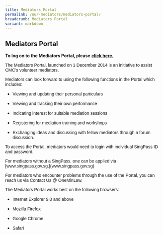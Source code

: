 ```yaml
---
title: Mediators Portal
permalink: /our-mediators/mediators-portal/
breadcrumb: Mediators Portal
variant: markdown
---
```

## Mediators Portal

<strong>To log on to the Mediators Portal, please</strong> [**click here.**](https://saml.singpass.gov.sg/spauth/login/eservloginpage?URL=%2FFIM%2Fsps%2FSingpassIDPFed%2Fsaml20%2Flogininitial%3FRequestBinding%3DHTTPArtifact%26ResponseBinding%3DHTTPArtifact%26PartnerId%3Dhttps%253a%252f%252fwww.mlaw.gov.sg%252feservices%252fmp%252fSAML%252f%26NameIdFormat%3DEmail%26esrvcID%3DLSRA%26Target%3Deservices%252fCMC%252fMediatorsPortal%252fsingpass-redirection-page%252f&amp;TAM_OP=login)

<p style="font-family:arial;">The Mediators Portal, launched on 1 December 2014 is an initiative to assist CMC’s volunteer mediators.</p>

<p style="font-family:arial;">Mediators can look forward to using the following functions in the Portal which includes:</p>

<ul>
  <li><p style="font-family:arial;">Viewing and updating their personal particulars</p></li>
  <li><p style="font-family:arial;">Viewing and tracking their own performance</p></li>
  <li><p style="font-family:arial;">Indicating interest for suitable mediation sessions</p></li>
  <li><p style="font-family:arial;">Registering for mediation training and workshops</p></li>
  <li><p style="font-family:arial;">Exchanging ideas and discussing with fellow mediators through a forum discussion.</p></li>
</ul>

<p style="font-family:arial;">To access the Portal, mediators would need to login with individual SingPass ID and password.</p>

<p style="font-family:arial;">For mediators without a SingPass, one can be applied via [www.singpass.gov.sg.](www.singpass.gov.sg)</p>

<p style="font-family:arial;">For mediators who encounter problems through the use of the Portal, you can reach us via Contact Us @ OneMinLaw.</p>

<p style="font-family:arial;">The Mediators Portal works best on the following browsers:</p>

<ul>
  <li><p style="font-family:arial;">Internet Explorer 9.0 and above</p></li>
  <li><p style="font-family:arial;">Mozilla Firefox</p></li>
  <li><p style="font-family:arial;">Google Chrome</p></li>
  <li><p style="font-family:arial;">Safari</p></li>
</ul>